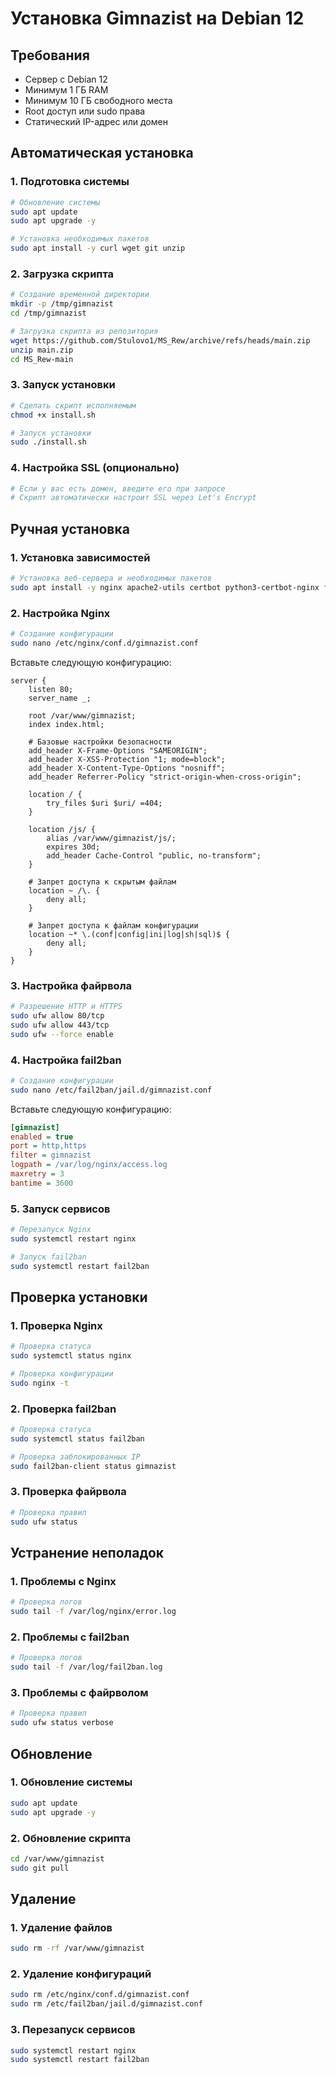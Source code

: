 # Установка Gimnazist на Debian 12

## Требования
- Сервер с Debian 12
- Минимум 1 ГБ RAM
- Минимум 10 ГБ свободного места
- Root доступ или sudo права
- Статический IP-адрес или домен

## Автоматическая установка

### 1. Подготовка системы
```bash
# Обновление системы
sudo apt update
sudo apt upgrade -y

# Установка необходимых пакетов
sudo apt install -y curl wget git unzip
```

### 2. Загрузка скрипта
```bash
# Создание временной директории
mkdir -p /tmp/gimnazist
cd /tmp/gimnazist

# Загрузка скрипта из репозитория
wget https://github.com/Stulovo1/MS_Rew/archive/refs/heads/main.zip
unzip main.zip
cd MS_Rew-main
```

### 3. Запуск установки
```bash
# Сделать скрипт исполняемым
chmod +x install.sh

# Запуск установки
sudo ./install.sh
```

### 4. Настройка SSL (опционально)
```bash
# Если у вас есть домен, введите его при запросе
# Скрипт автоматически настроит SSL через Let's Encrypt
```

## Ручная установка

### 1. Установка зависимостей
```bash
# Установка веб-сервера и необходимых пакетов
sudo apt install -y nginx apache2-utils certbot python3-certbot-nginx fail2ban ufw
```

### 2. Настройка Nginx
```bash
# Создание конфигурации
sudo nano /etc/nginx/conf.d/gimnazist.conf
```

Вставьте следующую конфигурацию:
```nginx
server {
    listen 80;
    server_name _;

    root /var/www/gimnazist;
    index index.html;

    # Базовые настройки безопасности
    add_header X-Frame-Options "SAMEORIGIN";
    add_header X-XSS-Protection "1; mode=block";
    add_header X-Content-Type-Options "nosniff";
    add_header Referrer-Policy "strict-origin-when-cross-origin";

    location / {
        try_files $uri $uri/ =404;
    }

    location /js/ {
        alias /var/www/gimnazist/js/;
        expires 30d;
        add_header Cache-Control "public, no-transform";
    }

    # Запрет доступа к скрытым файлам
    location ~ /\. {
        deny all;
    }

    # Запрет доступа к файлам конфигурации
    location ~* \.(conf|config|ini|log|sh|sql)$ {
        deny all;
    }
}
```

### 3. Настройка файрвола
```bash
# Разрешение HTTP и HTTPS
sudo ufw allow 80/tcp
sudo ufw allow 443/tcp
sudo ufw --force enable
```

### 4. Настройка fail2ban
```bash
# Создание конфигурации
sudo nano /etc/fail2ban/jail.d/gimnazist.conf
```

Вставьте следующую конфигурацию:
```ini
[gimnazist]
enabled = true
port = http,https
filter = gimnazist
logpath = /var/log/nginx/access.log
maxretry = 3
bantime = 3600
```

### 5. Запуск сервисов
```bash
# Перезапуск Nginx
sudo systemctl restart nginx

# Запуск fail2ban
sudo systemctl restart fail2ban
```

## Проверка установки

### 1. Проверка Nginx
```bash
# Проверка статуса
sudo systemctl status nginx

# Проверка конфигурации
sudo nginx -t
```

### 2. Проверка fail2ban
```bash
# Проверка статуса
sudo systemctl status fail2ban

# Проверка заблокированных IP
sudo fail2ban-client status gimnazist
```

### 3. Проверка файрвола
```bash
# Проверка правил
sudo ufw status
```

## Устранение неполадок

### 1. Проблемы с Nginx
```bash
# Проверка логов
sudo tail -f /var/log/nginx/error.log
```

### 2. Проблемы с fail2ban
```bash
# Проверка логов
sudo tail -f /var/log/fail2ban.log
```

### 3. Проблемы с файрволом
```bash
# Проверка правил
sudo ufw status verbose
```

## Обновление

### 1. Обновление системы
```bash
sudo apt update
sudo apt upgrade -y
```

### 2. Обновление скрипта
```bash
cd /var/www/gimnazist
sudo git pull
```

## Удаление

### 1. Удаление файлов
```bash
sudo rm -rf /var/www/gimnazist
```

### 2. Удаление конфигураций
```bash
sudo rm /etc/nginx/conf.d/gimnazist.conf
sudo rm /etc/fail2ban/jail.d/gimnazist.conf
```

### 3. Перезапуск сервисов
```bash
sudo systemctl restart nginx
sudo systemctl restart fail2ban
``` 